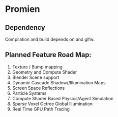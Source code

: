 Promien
========
Dependency
----------
Compilation and build depends on and glfw.


Planned Feature Road Map:
--------

1. Texture / Bump mapping
2. Geometry and Compute Shader
3. Blender Scene support
4. Dynamic Cascade Shadow//Illumination Maps
5. Screen Space Reflections
6. Particle Systems
7. Compute Shader Based Physics/Agent Simulation
8. Sparse Voxel Octree Global Illumination
9. Real Time GPU Path Tracing

